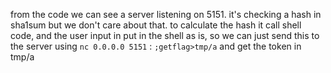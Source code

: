 from the code we can see a server listening on 5151. it's checking a hash in sha1sum but we don't care about that.
to calculate the hash it call shell code, and the user input in put in the shell as is,
so we can just send this to the server using `nc 0.0.0.0 5151` :
`;getflag>tmp/a` and get the token in tmp/a

